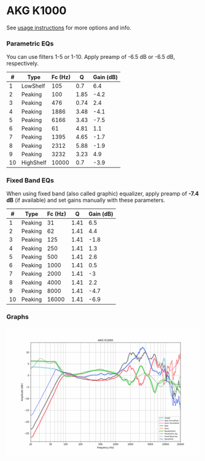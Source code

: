 # AKG K1000
See [usage instructions](https://github.com/jaakkopasanen/AutoEq#usage) for more options and info.

### Parametric EQs
You can use filters 1-5 or 1-10. Apply preamp of -6.5 dB or -6.5 dB, respectively.

|   # | Type      |   Fc (Hz) |    Q |   Gain (dB) |
|-----|-----------|-----------|------|-------------|
|   1 | LowShelf  |       105 | 0.7  |         6.4 |
|   2 | Peaking   |       100 | 1.85 |        -4.2 |
|   3 | Peaking   |       476 | 0.74 |         2.4 |
|   4 | Peaking   |      1886 | 3.48 |        -4.1 |
|   5 | Peaking   |      6166 | 3.43 |        -7.5 |
|   6 | Peaking   |        61 | 4.81 |         1.1 |
|   7 | Peaking   |      1395 | 4.65 |        -1.7 |
|   8 | Peaking   |      2312 | 5.88 |        -1.9 |
|   9 | Peaking   |      3232 | 3.23 |         4.9 |
|  10 | HighShelf |     10000 | 0.7  |        -3.9 |

### Fixed Band EQs
When using fixed band (also called graphic) equalizer, apply preamp of **-7.4 dB** (if available) and set gains manually with these parameters.

|   # | Type    |   Fc (Hz) |    Q |   Gain (dB) |
|-----|---------|-----------|------|-------------|
|   1 | Peaking |        31 | 1.41 |         6.5 |
|   2 | Peaking |        62 | 1.41 |         4.4 |
|   3 | Peaking |       125 | 1.41 |        -1.8 |
|   4 | Peaking |       250 | 1.41 |         1.3 |
|   5 | Peaking |       500 | 1.41 |         2.6 |
|   6 | Peaking |      1000 | 1.41 |         0.5 |
|   7 | Peaking |      2000 | 1.41 |        -3   |
|   8 | Peaking |      4000 | 1.41 |         2.2 |
|   9 | Peaking |      8000 | 1.41 |        -4.7 |
|  10 | Peaking |     16000 | 1.41 |        -6.9 |

### Graphs
![](./AKG%20K1000.png)
